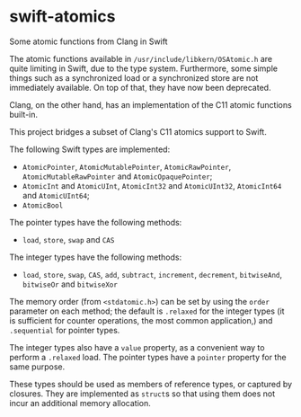 # swift-atomics
Some atomic functions from Clang in Swift

The atomic functions available in `/usr/include/libkern/OSAtomic.h` are quite limiting in Swift, due to the type system. Furthermore, some simple things such as a synchronized load or a synchronized store are not immediately available. On top of that, they have now been deprecated.

Clang, on the other hand, has an implementation of the C11 atomic functions built-in.

This project bridges a subset of Clang's C11 atomics support to Swift.

The following Swift types are implemented:
- `AtomicPointer`, `AtomicMutablePointer`, `AtomicRawPointer`, `AtomicMutableRawPointer` and `AtomicOpaquePointer`;
- `AtomicInt` and `AtomicUInt`, `AtomicInt32` and `AtomicUInt32`, `AtomicInt64` and `AtomicUInt64`;
- `AtomicBool`

The pointer types have the following methods:
- `load`, `store`, `swap` and `CAS`

The integer types have the following methods:
- `load`, `store`, `swap`, `CAS`, `add`, `subtract`, `increment`, `decrement`, `bitwiseAnd`, `bitwiseOr` and `bitwiseXor`

The memory order (from `<stdatomic.h>`) can be set by using the `order` parameter on each method; the default is `.relaxed` for the integer types (it is sufficient for counter operations, the most common application,) and `.sequential` for pointer types.

The integer types also have a `value` property, as a convenient way to perform a `.relaxed` load. The pointer types have a `pointer` property for the same purpose.

These types should be used as members of reference types, or captured by closures. They are implemented as `struct`s so that using them does not incur an additional memory allocation.
